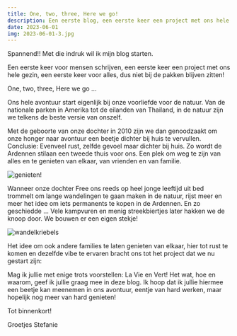 ```yaml
---
title: One, two, three, Here we go!
description: Een eerste blog, een eerste keer een project met ons hele gezin, een eerste keer voor alles, dus niet bij de pakken blijven zitten!
date: 2023-06-01
img: 2023-06-01-3.jpg
---
```


Spannend!! Met die indruk wil ik mijn blog starten.

Een eerste keer voor mensen schrijven, een eerste keer een project met ons hele gezin, een eerste keer voor alles, dus niet bij de pakken blijven zitten!

One, two, three, Here we go ...

Ons hele avontuur start eigenlijk bij onze voorliefde voor de natuur. Van de nationale parken in Amerika tot de eilanden van Thailand, in de natuur zijn we telkens de beste versie van onszelf.

Met de geboorte van onze dochter in 2010 zijn we dan genoodzaakt om onze honger naar avontuur een beetje dichter bij huis te vervullen. Conclusie: Evenveel rust, zelfde gevoel maar dichter bij huis. Zo wordt de Ardennen stilaan een tweede thuis voor ons. Een plek om weg te zijn van alles en te genieten van elkaar, van vrienden en van familie.

![genieten!](2023-06-01-2.jpg)

Wanneer onze dochter Free ons reeds op heel jonge leeftijd uit bed trommelt om lange wandelingen te gaan maken in de natuur, rijst meer en meer het idee om iets permanents te kopen in de Ardennen. En zo geschiedde ... Vele kampvuren en menig streekbiertjes later hakken we de knoop door. We bouwen er een eigen stekje!

![wandelkriebels](2023-06-01-1.jpg)

Het idee om ook andere families te laten genieten van elkaar, hier tot rust te komen en dezelfde vibe te ervaren bracht ons tot het project dat we nu gestart zijn:

Mag ik jullie met enige trots voorstellen: La Vie en Vert! Het wat, hoe en waarom, geef ik jullie graag mee in deze blog. Ik hoop dat ik jullie hiermee een beetje kan meenemen in ons avontuur, eentje van hard werken, maar hopelijk nog meer van hard genieten!

Tot binnenkort!

Groetjes Stefanie
